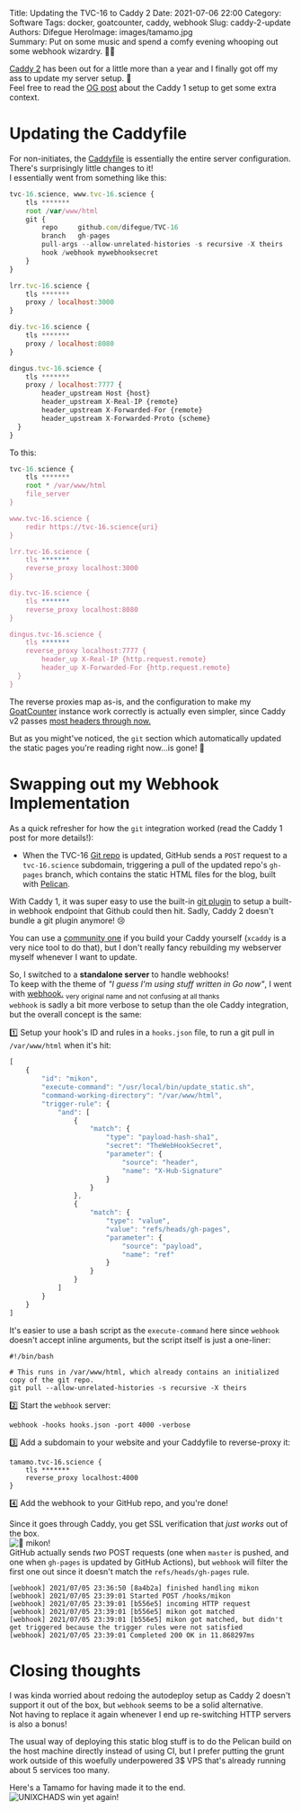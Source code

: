 Title: Updating the TVC-16 to Caddy 2
Date: 2021-07-06 22:00
Category: Software
Tags: docker, goatcounter, caddy, webhook
Slug: caddy-2-update
Authors: Difegue
HeroImage: images/tamamo.jpg  
Summary: Put on some music and spend a comfy evening whooping out some webhook wizardry. 🧙‍♂️

[Caddy 2](https://caddyserver.com/v2) has been out for a little more than a year and I finally got off my ass to update my server setup. 🤠  
Feel free to read the [OG post](./blogopolis-docker) about the Caddy 1 setup to get some extra context.  

# Updating the Caddyfile  

For non-initiates, the [Caddyfile](https://caddyserver.com/docs/caddyfile) is essentially the entire server configuration.
There's surprisingly little changes to it!  
I essentially went from something like this:  

~~~~javascript
tvc-16.science, www.tvc-16.science {
    tls *******
    root /var/www/html
    git {
        repo     github.com/difegue/TVC-16
        branch   gh-pages
        pull-args --allow-unrelated-histories -s recursive -X theirs
        hook /webhook mywebhooksecret
    }
}

lrr.tvc-16.science {
    tls *******
    proxy / localhost:3000
}

diy.tvc-16.science {
    tls *******
    proxy / localhost:8080
}

dingus.tvc-16.science {
    tls *******
    proxy / localhost:7777 {
        header_upstream Host {host}
        header_upstream X-Real-IP {remote}
        header_upstream X-Forwarded-For {remote}
        header_upstream X-Forwarded-Proto {scheme}
  }
}
~~~~  

To this:  

~~~~javascript
tvc-16.science {
    tls *******
    root * /var/www/html
    file_server
}

www.tvc-16.science {
    redir https://tvc-16.science{uri}
}

lrr.tvc-16.science {
    tls *******
    reverse_proxy localhost:3000
}

diy.tvc-16.science {
    tls *******
    reverse_proxy localhost:8080
}

dingus.tvc-16.science {
    tls *******
    reverse_proxy localhost:7777 {
        header_up X-Real-IP {http.request.remote}
        header_up X-Forwarded-For {http.request.remote}
  }
}
~~~~

The reverse proxies map as-is, and the configuration to make my [GoatCounter](https://github.com/zgoat/goatcounter) instance work correctly is actually even simpler, since Caddy v2 passes [most headers through now.](https://github.com/caddyserver/caddy/issues/2873)  

But as you might've noticed, the `git` section which automatically updated the static pages you're reading right now...is gone! 👻

# Swapping out my Webhook Implementation  

As a quick refresher for how the `git` integration worked (read the Caddy 1 post for more details!):  

* When the TVC-16 [Git repo](https://github.com/Difegue/TVC-16) is updated, GitHub sends a `POST` request to a `tvc-16.science` subdomain, triggering a pull of the updated repo's `gh-pages` branch, which contains the static HTML files for the blog, built with [Pelican](https://blog.getpelican.com/).  

With Caddy 1, it was super easy to use the built-in [git plugin](https://web.archive.org/web/20190131203258/https://caddyserver.com/docs/http.git) to setup a built-in webhook endpoint that Github could then hit. Sadly, Caddy 2 doesn't bundle a git plugin anymore! 😢  

You can use a [community one](https://caddy.community/t/v2-git-webhooks/10207) if you build your Caddy yourself (`xcaddy` is a very nice tool to do that), but I don't really fancy rebuilding my webserver myself whenever I want to update.  

So, I switched to a **standalone server** to handle webhooks!  
To keep with the theme of _"I guess I'm using stuff written in Go now"_, I went with [webhook.](https://github.com/adnanh/webhook) <sub>very original name and not confusing at all thanks</sub>  
`webhook` is sadly a bit more verbose to setup than the ole Caddy integration, but the overall concept is the same:  

1️⃣ Setup your hook's ID and rules in a `hooks.json` file, to run a git pull in `/var/www/html` when it's hit:  
~~~~javascript
[
    {
        "id": "mikon",
        "execute-command": "/usr/local/bin/update_static.sh",
        "command-working-directory": "/var/www/html",
        "trigger-rule": {
            "and": [
                {
                    "match": {
                        "type": "payload-hash-sha1",
                        "secret": "TheWebHookSecret",
                        "parameter": {
                            "source": "header",
                            "name": "X-Hub-Signature"
                        }
                    }
                },
                {
                    "match": {
                        "type": "value",
                        "value": "refs/heads/gh-pages",
                        "parameter": {
                            "source": "payload",
                            "name": "ref"
                        }
                    }
                }
            ]
        }
    }
]
~~~~

It's easier to use a bash script as the `execute-command` here since `webhook` doesn't accept inline arguments, but the script itself is just a one-liner:  
```
#!/bin/bash

# This runs in /var/www/html, which already contains an initialized copy of the git repo.
git pull --allow-unrelated-histories -s recursive -X theirs
```

2️⃣ Start the `webhook` server:  

```
webhook -hooks hooks.json -port 4000 -verbose
```

3️⃣ Add a subdomain to your website and your Caddyfile to reverse-proxy it:  

```
tamamo.tvc-16.science {
    tls *******
    reverse_proxy localhost:4000
}
```  

4️⃣ Add the webhook to your GitHub repo, and you're done!  

Since it goes through Caddy, you get SSL verification that _just works_ out of the box.  
![🦊 mikon!]({static}/images/webhook.png)  
GitHub actually sends *two* POST requests (one when `master` is pushed, and one when `gh-pages` is updated by GitHub Actions), but `webhook` will filter the first one out since it doesn't match the `refs/heads/gh-pages` rule.  

```
[webhook] 2021/07/05 23:36:50 [8a4b2a] finished handling mikon
[webhook] 2021/07/05 23:39:01 Started POST /hooks/mikon
[webhook] 2021/07/05 23:39:01 [b556e5] incoming HTTP request 
[webhook] 2021/07/05 23:39:01 [b556e5] mikon got matched
[webhook] 2021/07/05 23:39:01 [b556e5] mikon got matched, but didn't get triggered because the trigger rules were not satisfied
[webhook] 2021/07/05 23:39:01 Completed 200 OK in 11.868297ms
```

# Closing thoughts

I was kinda worried about redoing the autodeploy setup as Caddy 2 doesn't support it out of the box, but `webhook` seems to be a solid alternative.  
Not having to replace it again whenever I end up re-switching HTTP servers is also a bonus!  

The usual way of deploying this static blog stuff is to do the Pelican build on the host machine directly instead of using CI, but I prefer putting the grunt work outside of this woefully underpowered 3$ VPS that's already running about 5 services too many.  

Here's a Tamamo for having made it to the end.  
![UNIXCHADS win yet again!]({static}/images/tamamo.jpg)  
